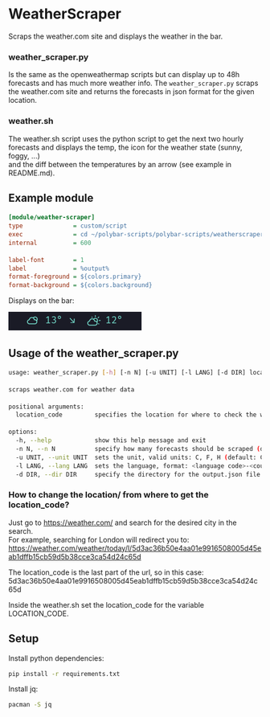 # WeatherScraper
Scraps the weather.com site and displays the weather in the bar.



### weather_scraper.py
Is the same as the openweathermap scripts but can display up to 48h forecasts and has much more weather info.
The `weather_scraper.py` scraps the weather.com site and returns the forecasts in json format for the given location.

### weather.sh
The weather.sh script uses the python script to get the next two hourly forecasts and displays the temp, the icon for the weather state (sunny, foggy, ...)  
and the diff between the temperatures by an arrow (see example in README.md).



## Example module 
```ini
[module/weather-scraper]
type              = custom/script
exec              = cd ~/polybar-scripts/polybar-scripts/weatherscraper-simple && ./weather.sh
internal          = 600

label-font        = 1
label             = %output%
format-foreground = ${colors.primary}
format-background = ${colors.background}
```

Displays on the bar:

![alt text](https://raw.githubusercontent.com/FromWau/WeatherScraper/main/polybar-weather-module.png)



## Usage of the weather_scraper.py
```bash
usage: weather_scraper.py [-h] [-n N] [-u UNIT] [-l LANG] [-d DIR] location_code

scraps weather.com for weather data

positional arguments:
  location_code         specifies the location for where to check the weather

options:
  -h, --help            show this help message and exit
  -n N, --n N           specify how many forecasts should be scraped (default: 2)
  -u UNIT, --unit UNIT  sets the unit, valid units: C, F, H (default: C)
  -l LANG, --lang LANG  sets the language, format: <language code>-<country code> (default: en-GB)
  -d DIR, --dir DIR     specify the directory for the output.json file (default: None)
```



### How to change the location/ from where to get the location_code?
Just go to https://weather.com/ and search for the desired city in the search.  
For example, searching for London will redirect you to:  
https://weather.com/weather/today/l/5d3ac36b50e4aa01e9916508005d45eab1dffb15cb59d5b38cce3ca54d24c65d

The location_code is the last part of the url, so in this case:  
5d3ac36b50e4aa01e9916508005d45eab1dffb15cb59d5b38cce3ca54d24c65d

Inside the weather.sh set the location_code for the variable LOCATION_CODE.


## Setup

Install python dependencies: 
```bash
pip install -r requirements.txt
```
Install jq:
```bash
pacman -S jq
```

